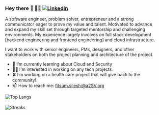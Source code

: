 ### Hey there 👋 👩‍💻  [![LinkedIn](https://img.shields.io/badge/LinkedIn-blue?style=flat&logo=linkedin&labelColor=blue)](https://www.linkedin.com/in/fitsum-sileshi)

A software engineer, problem solver, entrepreneur and a strong communicator eager to prove my value and talent. Motivated to advance and expand my skill set through targeted mentorship and challenging environments. My experience largely involves on full stack development [backend engineering and frontend engineering] and cloud infrastructure.

I want to work with senior engineers, PMs, designers, and other stakeholders on both the project planning and architecture of the project.

- 🌱 I’m currently learning about Cloud and Security
- 👩‍💻  I'm interested in working on any tech projects. 
- 🍀 I’m working on a health care project that will give back to the community!
- 📫 How to reach me: fitsum.sileshi@a2SV.org

![Top Langs](https://github-readme-stats.vercel.app/api/top-langs/?username=fii78&layout=compact)
<br><br>
![Streaks](https://github-readme-streak-stats.herokuapp.com/?user=fii78&theme=transparent") 

